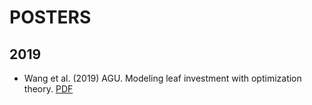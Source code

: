 # POSTERS

## 2019
- Wang et al. (2019) AGU. Modeling leaf investment with optimization theory. [PDF](ftp://fluo.gps.caltech.edu/XYZT_YW/posters/AGU-20191211.pdf)
